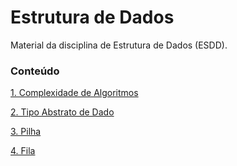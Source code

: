 # Estrutura de Dados
Material da disciplina de Estrutura de Dados (ESDD).

### Conteúdo

[1. Complexidade de Algoritmos](https://github.com/pdalbem/Estrutura-de-Dados/tree/main/Complexidade%20de%20Algoritmo)

[2. Tipo Abstrato de Dado](https://github.com/pdalbem/Estrutura-de-Dados/tree/main/TAD)

[3. Pilha](https://github.com/pdalbem/Estrutura-de-Dados/tree/main/Pilha)

[4. Fila](https://github.com/pdalbem/Estrutura-de-Dados/tree/main/Fila)
